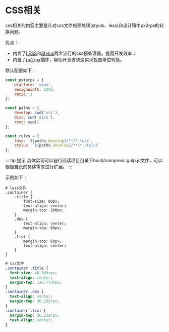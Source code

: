 # CSS相关
css相关的内容主要是针对css文件的预处理(styuls、less)和设计稿中px2rpx的转换问题。

优点：
- 内置了[LESS](http://lesscss.org)和[Stylus](http://learnboost.github.com/stylus)两大流行的css预处理器，提高开发效率；
- 内置了[px2rpx](https://www.npmjs.com/package/postcss-unittrans/v/0.1.1)插件，帮助开发者快速实现视图单位转换。

默认配置如下：
```js
const pxtorpx = {
    platform: 'swan',
    designWidth: 1242,
    ratio: 3
};

const paths = {
    develop: cwd('src'),
    dist: cwd('dist'),
    root: cwd()
};

const rules = {
    less: `${paths.develop}/**/*.less`,
    stylus: `${paths.develop}/**/*.stylus`
};
```
::: tip 提示
具体实现可以自行阅读项目目录下build/compress.gulp.js文件，可以根据自己的具体需求进行扩展。
:::

示例如下：
```less
# less文件
.container {
    .title {
        font-size: 80px;
        text-align: center;
        margin-top: 200px;
    }
    .des {
        text-align: center;
        margin-top: 60px;
    }
    .list {
        margin-top: 60px;
        text-align: center;
    }
}
```
```css
# css文件
.container .title {
  font-size: 48.309rpx;
  text-align: center;
  margin-top: 120.773rpx;
}
.container .des {
  text-align: center;
  margin-top: 36.232rpx;
}
.container .list {
  margin-top: 36.232rpx;
  text-align: center;
}
```

